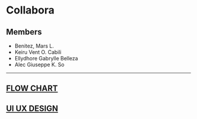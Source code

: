 # Collabora

## Members
- Benitez, Mars L.
- Keiru Vent O. Cabili
- Ellydhore Gabrylle Belleza
- Alec Giuseppe K. So
  
***
[FLOW CHART](https://www.figma.com/design/h7Bbh2dS6MwSsTeyBIovbh/CollaboraFlowChart?node-id=0-1&node-type=canvas&t=NTRFlD6ouJnCrGlM-0)
---
[UI UX DESIGN]()
---
